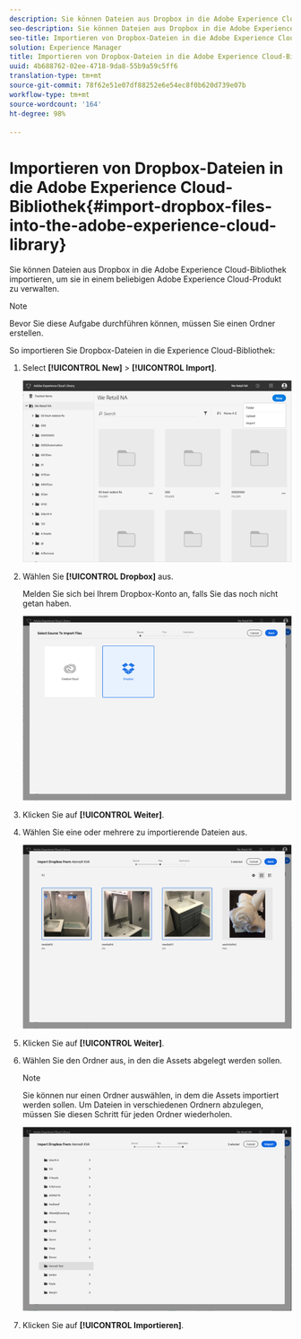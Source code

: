 ```yaml
---
description: Sie können Dateien aus Dropbox in die Adobe Experience Cloud-Bibliothek importieren, um sie in einem beliebigen Adobe Experience Cloud-Produkt zu verwalten.
seo-description: Sie können Dateien aus Dropbox in die Adobe Experience Cloud-Bibliothek importieren, um sie in einem beliebigen Adobe Experience Cloud-Produkt zu verwalten.
seo-title: Importieren von Dropbox-Dateien in die Adobe Experience Cloud-Bibliothek
solution: Experience Manager
title: Importieren von Dropbox-Dateien in die Adobe Experience Cloud-Bibliothek
uuid: 4b688762-02ee-4718-9da8-55b9a59c5ff6
translation-type: tm+mt
source-git-commit: 78f62e51e07df88252e6e54ec8f0b620d739e07b
workflow-type: tm+mt
source-wordcount: '164'
ht-degree: 98%

---
```



# Importieren von Dropbox-Dateien in die Adobe Experience Cloud-Bibliothek{#import-dropbox-files-into-the-adobe-experience-cloud-library}

Sie können Dateien aus Dropbox in die Adobe Experience Cloud-Bibliothek importieren, um sie in einem beliebigen Adobe Experience Cloud-Produkt zu verwalten.

>[!NOTE]
>
>Bevor Sie diese Aufgabe durchführen können, müssen Sie einen Ordner erstellen.

So importieren Sie Dropbox-Dateien in die Experience Cloud-Bibliothek:

1. Select **[!UICONTROL New]** > **[!UICONTROL Import]**.

   ![](assets/library_new_folder_upload.png)

1. Wählen Sie **[!UICONTROL Dropbox]** aus.

   Melden Sie sich bei Ihrem Dropbox-Konto an, falls Sie das noch nicht getan haben.

   ![](assets/library_import_db.png)

1. Klicken Sie auf **[!UICONTROL Weiter]**.
1. Wählen Sie eine oder mehrere zu importierende Dateien aus.

   ![](assets/library_import_db_files_selected.png)

1. Klicken Sie auf **[!UICONTROL Weiter]**.
1. Wählen Sie den Ordner aus, in den die Assets abgelegt werden sollen.

   >[!NOTE]
   >
   >Sie können nur einen Ordner auswählen, in dem die Assets importiert werden sollen. Um Dateien in verschiedenen Ordnern abzulegen, müssen Sie diesen Schritt für jeden Ordner wiederholen.

   ![](assets/library_import_db_folder_select.png)

1. Klicken Sie auf **[!UICONTROL Importieren]**.

